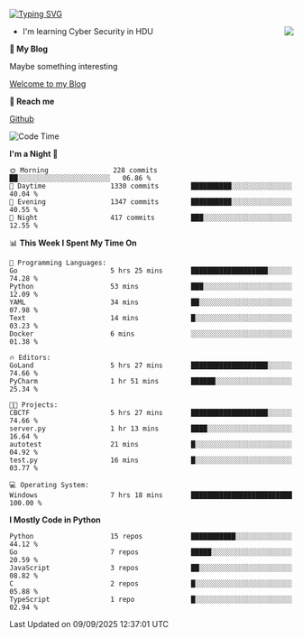 [![Typing SVG](https://readme-typing-svg.herokuapp.com?font=Fira+Code&pause=1000&random=false&width=450&height=60&lines=Hello+%F0%9F%91%8B%F0%9F%8F%BB;I'm+JBNRZ)](https://git.io/typing-svg)

<a href="#">
  <img align="right" src="https://github-readme-stats.vercel.app/api?username=JBNRZ&show_icons=true&bg_color=15,f2f7fd,E0EAFC" />
</a>

- I'm learning Cyber Security in HDU

 **🌱 My Blog**

Maybe something interesting

[Welcome to my Blog](https://jbnrz.com.cn/)

 **💬 Reach me** 

[Github](https://github.com/JBNRZ)


<!--START_SECTION:waka-->
![Code Time](http://img.shields.io/badge/Code%20Time-1%2C399%20hrs%202%20mins-blue)

**I'm a Night 🦉** 

```text
🌞 Morning                228 commits         ██░░░░░░░░░░░░░░░░░░░░░░░   06.86 % 
🌆 Daytime                1330 commits        ██████████░░░░░░░░░░░░░░░   40.04 % 
🌃 Evening                1347 commits        ██████████░░░░░░░░░░░░░░░   40.55 % 
🌙 Night                  417 commits         ███░░░░░░░░░░░░░░░░░░░░░░   12.55 % 
```


📊 **This Week I Spent My Time On** 

```text
💬 Programming Languages: 
Go                       5 hrs 25 mins       ███████████████████░░░░░░   74.28 % 
Python                   53 mins             ███░░░░░░░░░░░░░░░░░░░░░░   12.09 % 
YAML                     34 mins             ██░░░░░░░░░░░░░░░░░░░░░░░   07.98 % 
Text                     14 mins             █░░░░░░░░░░░░░░░░░░░░░░░░   03.23 % 
Docker                   6 mins              ░░░░░░░░░░░░░░░░░░░░░░░░░   01.38 % 

🔥 Editors: 
GoLand                   5 hrs 27 mins       ███████████████████░░░░░░   74.66 % 
PyCharm                  1 hr 51 mins        ██████░░░░░░░░░░░░░░░░░░░   25.34 % 

🐱‍💻 Projects: 
CBCTF                    5 hrs 27 mins       ███████████████████░░░░░░   74.66 % 
server.py                1 hr 13 mins        ████░░░░░░░░░░░░░░░░░░░░░   16.64 % 
autotest                 21 mins             █░░░░░░░░░░░░░░░░░░░░░░░░   04.92 % 
test.py                  16 mins             █░░░░░░░░░░░░░░░░░░░░░░░░   03.77 % 

💻 Operating System: 
Windows                  7 hrs 18 mins       █████████████████████████   100.00 % 
```

**I Mostly Code in Python** 

```text
Python                   15 repos            ███████████░░░░░░░░░░░░░░   44.12 % 
Go                       7 repos             █████░░░░░░░░░░░░░░░░░░░░   20.59 % 
JavaScript               3 repos             ██░░░░░░░░░░░░░░░░░░░░░░░   08.82 % 
C                        2 repos             █░░░░░░░░░░░░░░░░░░░░░░░░   05.88 % 
TypeScript               1 repo              █░░░░░░░░░░░░░░░░░░░░░░░░   02.94 % 
```




 Last Updated on 09/09/2025 12:37:01 UTC
<!--END_SECTION:waka-->
